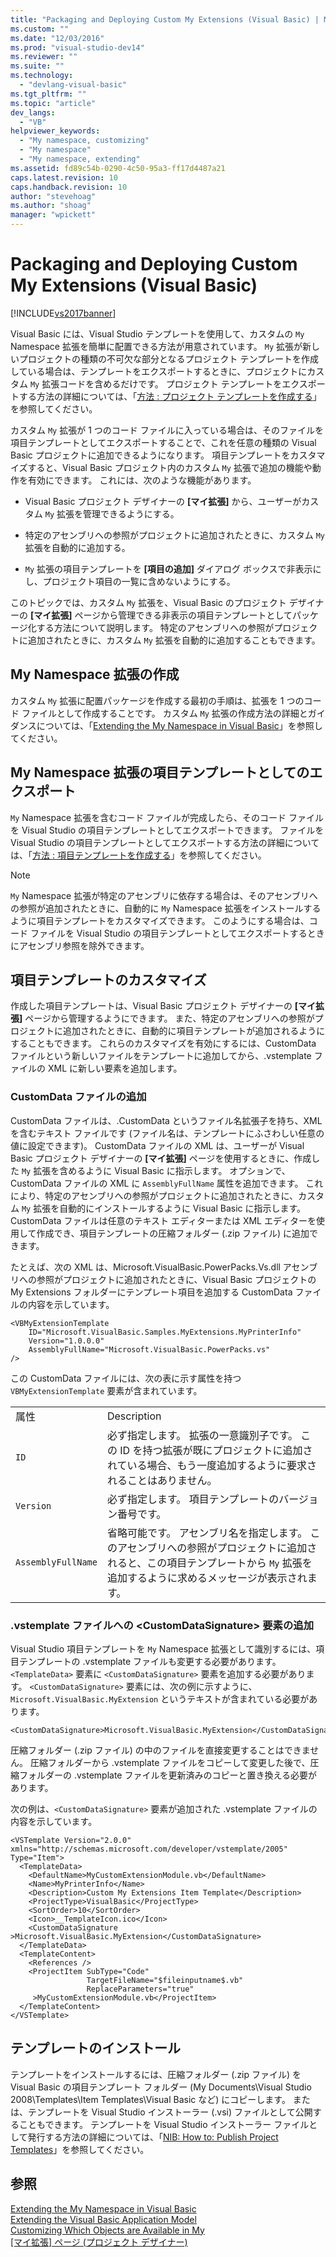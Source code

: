 ```yaml
---
title: "Packaging and Deploying Custom My Extensions (Visual Basic) | Microsoft Docs"
ms.custom: ""
ms.date: "12/03/2016"
ms.prod: "visual-studio-dev14"
ms.reviewer: ""
ms.suite: ""
ms.technology: 
  - "devlang-visual-basic"
ms.tgt_pltfrm: ""
ms.topic: "article"
dev_langs: 
  - "VB"
helpviewer_keywords: 
  - "My namespace, customizing"
  - "My namespace"
  - "My namespace, extending"
ms.assetid: fd89c54b-0290-4c50-95a3-ff17d4487a21
caps.latest.revision: 10
caps.handback.revision: 10
author: "stevehoag"
ms.author: "shoag"
manager: "wpickett"
---
```

# Packaging and Deploying Custom My Extensions (Visual Basic)
[!INCLUDE[vs2017banner](../../../csharp/includes/vs2017banner.md)]

Visual Basic には、Visual Studio テンプレートを使用して、カスタムの `My` Namespace 拡張を簡単に配置できる方法が用意されています。  `My` 拡張が新しいプロジェクトの種類の不可欠な部分となるプロジェクト テンプレートを作成している場合は、テンプレートをエクスポートするときに、プロジェクトにカスタム `My` 拡張コードを含めるだけです。  プロジェクト テンプレートをエクスポートする方法の詳細については、「[方法 : プロジェクト テンプレートを作成する](../Topic/How%20to:%20Create%20Project%20Templates.md)」を参照してください。  
  
 カスタム `My` 拡張が 1 つのコード ファイルに入っている場合は、そのファイルを項目テンプレートとしてエクスポートすることで、これを任意の種類の Visual Basic プロジェクトに追加できるようになります。  項目テンプレートをカスタマイズすると、Visual Basic プロジェクト内のカスタム `My` 拡張で追加の機能や動作を有効にできます。  これには、次のような機能があります。  
  
-   Visual Basic プロジェクト デザイナーの **\[マイ拡張\]** から、ユーザーがカスタム `My` 拡張を管理できるようにする。  
  
-   特定のアセンブリへの参照がプロジェクトに追加されたときに、カスタム `My` 拡張を自動的に追加する。  
  
-   `My` 拡張の項目テンプレートを **\[項目の追加\]** ダイアログ ボックスで非表示にし、プロジェクト項目の一覧に含めないようにする。  
  
 このトピックでは、カスタム `My` 拡張を、Visual Basic のプロジェクト デザイナーの **\[マイ拡張\]** ページから管理できる非表示の項目テンプレートとしてパッケージ化する方法について説明します。  特定のアセンブリへの参照がプロジェクトに追加されたときに、カスタム `My` 拡張を自動的に追加することもできます。  
  
## My Namespace 拡張の作成  
 カスタム `My` 拡張に配置パッケージを作成する最初の手順は、拡張を 1 つのコード ファイルとして作成することです。  カスタム `My` 拡張の作成方法の詳細とガイダンスについては、「[Extending the My Namespace in Visual Basic](../../../visual-basic/developing-apps/customizing-extending-my/extending-the-my-namespace.md)」を参照してください。  
  
## My Namespace 拡張の項目テンプレートとしてのエクスポート  
 `My` Namespace 拡張を含むコード ファイルが完成したら、そのコード ファイルを Visual Studio の項目テンプレートとしてエクスポートできます。  ファイルを Visual Studio の項目テンプレートとしてエクスポートする方法の詳細については、「[方法 : 項目テンプレートを作成する](../Topic/How%20to:%20Create%20Item%20Templates.md)」を参照してください。  
  
> [!NOTE]
>  `My` Namespace 拡張が特定のアセンブリに依存する場合は、そのアセンブリへの参照が追加されたときに、自動的に `My` Namespace 拡張をインストールするように項目テンプレートをカスタマイズできます。  このようにする場合は、コード ファイルを Visual Studio の項目テンプレートとしてエクスポートするときにアセンブリ参照を除外できます。  
  
## 項目テンプレートのカスタマイズ  
 作成した項目テンプレートは、Visual Basic プロジェクト デザイナーの **\[マイ拡張\]** ページから管理するようにできます。  また、特定のアセンブリへの参照がプロジェクトに追加されたときに、自動的に項目テンプレートが追加されるようにすることもできます。  これらのカスタマイズを有効にするには、CustomData ファイルという新しいファイルをテンプレートに追加してから、.vstemplate ファイルの XML に新しい要素を追加します。  
  
### CustomData ファイルの追加  
 CustomData ファイルは、.CustomData というファイル名拡張子を持ち、XML を含むテキスト ファイルです \(ファイル名は、テンプレートにふさわしい任意の値に設定できます\)。  CustomData ファイルの XML は、ユーザーが Visual Basic プロジェクト デザイナーの **\[マイ拡張\]** ページを使用するときに、作成した `My` 拡張を含めるように Visual Basic に指示します。  オプションで、CustomData ファイルの XML に `AssemblyFullName` 属性を追加できます。  これにより、特定のアセンブリへの参照がプロジェクトに追加されたときに、カスタム `My` 拡張を自動的にインストールするように Visual Basic に指示します。  CustomData ファイルは任意のテキスト エディターまたは XML エディターを使用して作成でき、項目テンプレートの圧縮フォルダー \(.zip ファイル\) に追加できます。  
  
 たとえば、次の XML は、Microsoft.VisualBasic.PowerPacks.Vs.dll アセンブリへの参照がプロジェクトに追加されたときに、Visual Basic プロジェクトの My Extensions フォルダーにテンプレート項目を追加する CustomData ファイルの内容を示しています。  
  
```  
<VBMyExtensionTemplate   
    ID="Microsoft.VisualBasic.Samples.MyExtensions.MyPrinterInfo"   
    Version="1.0.0.0"  
    AssemblyFullName="Microsoft.VisualBasic.PowerPacks.vs"  
/>  
```  
  
 この CustomData ファイルには、次の表に示す属性を持つ `VBMyExtensionTemplate` 要素が含まれています。  
  
|||  
|-|-|  
|属性|Description|  
|`ID`|必ず指定します。  拡張の一意識別子です。  この ID を持つ拡張が既にプロジェクトに追加されている場合、もう一度追加するように要求されることはありません。|  
|`Version`|必ず指定します。  項目テンプレートのバージョン番号です。|  
|`AssemblyFullName`|省略可能です。  アセンブリ名を指定します。  このアセンブリへの参照がプロジェクトに追加されると、この項目テンプレートから `My` 拡張を追加するように求めるメッセージが表示されます。|  
  
### .vstemplate ファイルへの \<CustomDataSignature\> 要素の追加  
 Visual Studio 項目テンプレートを `My` Namespace 拡張として識別するには、項目テンプレートの .vstemplate ファイルも変更する必要があります。  `<TemplateData>` 要素に `<CustomDataSignature>` 要素を追加する必要があります。  `<CustomDataSignature>` 要素には、次の例に示すように、`Microsoft.VisualBasic.MyExtension` というテキストが含まれている必要があります。  
  
```  
<CustomDataSignature>Microsoft.VisualBasic.MyExtension</CustomDataSignature>  
```  
  
 圧縮フォルダー \(.zip ファイル\) の中のファイルを直接変更することはできません。  圧縮フォルダーから .vstemplate ファイルをコピーして変更した後で、圧縮フォルダーの .vstemplate ファイルを更新済みのコピーと置き換える必要があります。  
  
 次の例は、`<CustomDataSignature>` 要素が追加された .vstemplate ファイルの内容を示しています。  
  
```  
<VSTemplate Version="2.0.0" xmlns="http://schemas.microsoft.com/developer/vstemplate/2005" Type="Item">  
  <TemplateData>  
    <DefaultName>MyCustomExtensionModule.vb</DefaultName>  
    <Name>MyPrinterInfo</Name>  
    <Description>Custom My Extensions Item Template</Description>  
    <ProjectType>VisualBasic</ProjectType>  
    <SortOrder>10</SortOrder>  
    <Icon>__TemplateIcon.ico</Icon>  
    <CustomDataSignature       >Microsoft.VisualBasic.MyExtension</CustomDataSignature>  
  </TemplateData>  
  <TemplateContent>  
    <References />  
    <ProjectItem SubType="Code"   
                 TargetFileName="$fileinputname$.vb"  
                 ReplaceParameters="true"  
     >MyCustomExtensionModule.vb</ProjectItem>  
  </TemplateContent>  
</VSTemplate>  
```  
  
## テンプレートのインストール  
 テンプレートをインストールするには、圧縮フォルダー \(.zip ファイル\) を Visual Basic の項目テンプレート フォルダー \(My Documents\\Visual Studio 2008\\Templates\\Item Templates\\Visual Basic など\) にコピーします。  または、テンプレートを Visual Studio インストーラー \(.vsi\) ファイルとして公開することもできます。  テンプレートを Visual Studio インストーラー ファイルとして発行する方法の詳細については、「[NIB: How to: Publish Project Templates](http://msdn.microsoft.com/ja-jp/b9087f58-64e9-4767-bf54-e3bf40d63b20)」を参照してください。  
  
## 参照  
 [Extending the My Namespace in Visual Basic](../../../visual-basic/developing-apps/customizing-extending-my/extending-the-my-namespace.md)   
 [Extending the Visual Basic Application Model](../../../visual-basic/developing-apps/customizing-extending-my/extending-the-visual-basic-application-model.md)   
 [Customizing Which Objects are Available in My](../../../visual-basic/developing-apps/customizing-extending-my/customizing-which-objects-are-available-in-my.md)   
 [\[マイ拡張\] ページ \(プロジェクト デザイナー\)](../Topic/My%20Extensions%20Page,%20Project%20Designer%20\(Visual%20Basic\).md)
